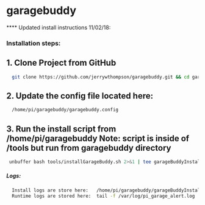 # garagebuddy

**** Updated install instructions 11/02/18:

### Installation steps:

 ## 1.  Clone Project from GitHub
 ``` bash
   git clone https://github.com/jerrywthompson/garagebuddy.git && cd garagebuddy && git checkout master && sudo apt-get -y install expect
   ```
 ## 2.  Update the config file located here: 
 ``` bash
   /home/pi/garagebuddy/garagebuddy.config
```
 ## 3.  Run the install script from /home/pi/garagebuddy Note: script is inside of /tools but run from garagebuddy directory 
 ``` bash
  unbuffer bash tools/installGarageBuddy.sh 2>&1 | tee garageBuddyInstall.log
```
##### Logs:
``` bash
  Install logs are store here:   /home/pi/garagebuddy/garageBuddyInstall.log
  Runtime logs are stored here:  tail -f /var/log/pi_garage_alert.log
```
